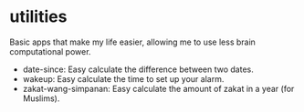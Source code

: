 # utilities

Basic apps that make my life easier, allowing me to use less brain computational power.

- date-since: Easy calculate the difference between two dates.
- wakeup: Easy calculate the time to set up your alarm.
- zakat-wang-simpanan: Easy calculate the amount of zakat in a year (for Muslims).
